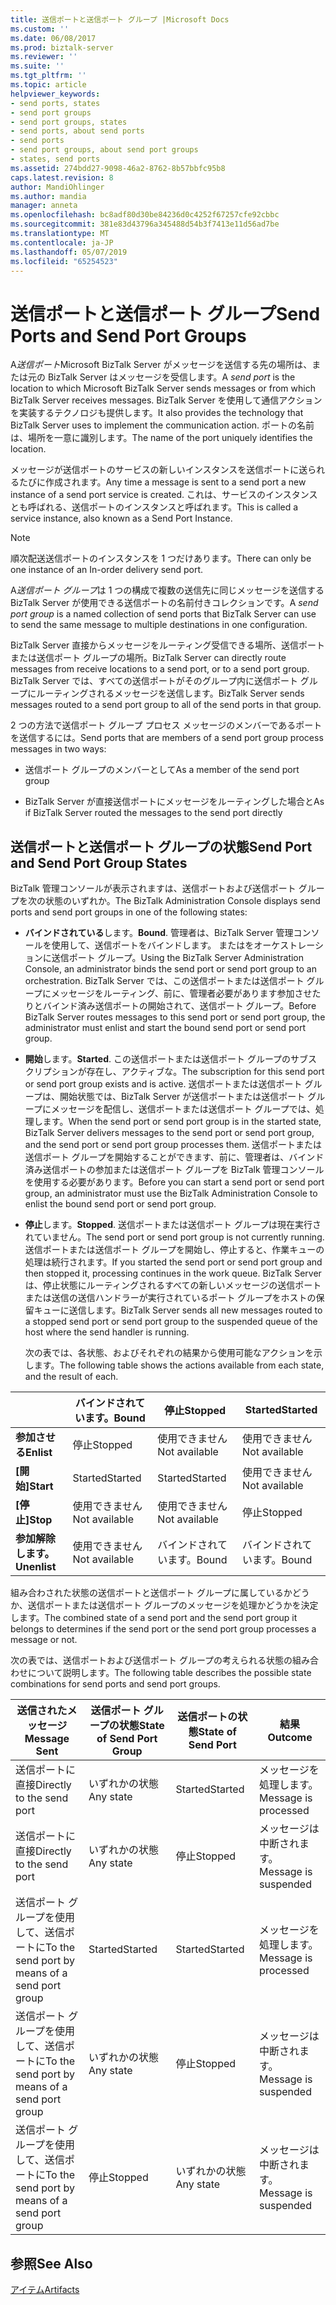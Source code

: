 ```yaml
---
title: 送信ポートと送信ポート グループ |Microsoft Docs
ms.custom: ''
ms.date: 06/08/2017
ms.prod: biztalk-server
ms.reviewer: ''
ms.suite: ''
ms.tgt_pltfrm: ''
ms.topic: article
helpviewer_keywords:
- send ports, states
- send port groups
- send port groups, states
- send ports, about send ports
- send ports
- send port groups, about send port groups
- states, send ports
ms.assetid: 274bdd27-9098-46a2-8762-8b57bbfc95b8
caps.latest.revision: 8
author: MandiOhlinger
ms.author: mandia
manager: anneta
ms.openlocfilehash: bc8adf80d30be84236d0c4252f67257cfe92cbbc
ms.sourcegitcommit: 381e83d43796a345488d54b3f7413e11d56ad7be
ms.translationtype: MT
ms.contentlocale: ja-JP
ms.lasthandoff: 05/07/2019
ms.locfileid: "65254523"
---
```

# <a name="send-ports-and-send-port-groups"></a><span data-ttu-id="7c66c-102">送信ポートと送信ポート グループ</span><span class="sxs-lookup"><span data-stu-id="7c66c-102">Send Ports and Send Port Groups</span></span>
<span data-ttu-id="7c66c-103">A*送信ポート*Microsoft BizTalk Server がメッセージを送信する先の場所は、または元の BizTalk Server はメッセージを受信します。</span><span class="sxs-lookup"><span data-stu-id="7c66c-103">A *send port* is the location to which Microsoft BizTalk Server sends messages or from which BizTalk Server receives messages.</span></span> <span data-ttu-id="7c66c-104">BizTalk Server を使用して通信アクションを実装するテクノロジも提供します。</span><span class="sxs-lookup"><span data-stu-id="7c66c-104">It also provides the technology that BizTalk Server uses to implement the communication action.</span></span> <span data-ttu-id="7c66c-105">ポートの名前は、場所を一意に識別します。</span><span class="sxs-lookup"><span data-stu-id="7c66c-105">The name of the port uniquely identifies the location.</span></span>  
  
 <span data-ttu-id="7c66c-106">メッセージが送信ポートのサービスの新しいインスタンスを送信ポートに送られるたびに作成されます。</span><span class="sxs-lookup"><span data-stu-id="7c66c-106">Any time a message is sent to a send port a new instance of a send port service is created.</span></span> <span data-ttu-id="7c66c-107">これは、サービスのインスタンスとも呼ばれる、送信ポートのインスタンスと呼ばれます。</span><span class="sxs-lookup"><span data-stu-id="7c66c-107">This is called a service instance, also known as a Send Port Instance.</span></span>  
  
> [!NOTE]
>  <span data-ttu-id="7c66c-108">順次配送送信ポートのインスタンスを 1 つだけあります。</span><span class="sxs-lookup"><span data-stu-id="7c66c-108">There can only be one instance of an In-order delivery send port.</span></span>  
  
 <span data-ttu-id="7c66c-109">A*送信ポート グループ*は 1 つの構成で複数の送信先に同じメッセージを送信する BizTalk Server が使用できる送信ポートの名前付きコレクションです。</span><span class="sxs-lookup"><span data-stu-id="7c66c-109">A *send port group* is a named collection of send ports that BizTalk Server can use to send the same message to multiple destinations in one configuration.</span></span>  
  
 <span data-ttu-id="7c66c-110">BizTalk Server 直接からメッセージをルーティング受信できる場所、送信ポートまたは送信ポート グループの場所。</span><span class="sxs-lookup"><span data-stu-id="7c66c-110">BizTalk Server can directly route messages from receive locations to a send port, or to a send port group.</span></span> <span data-ttu-id="7c66c-111">BizTalk Server では、すべての送信ポートがそのグループ内に送信ポート グループにルーティングされるメッセージを送信します。</span><span class="sxs-lookup"><span data-stu-id="7c66c-111">BizTalk Server sends messages routed to a send port group to all of the send ports in that group.</span></span>  
  
 <span data-ttu-id="7c66c-112">2 つの方法で送信ポート グループ プロセス メッセージのメンバーであるポートを送信するには。</span><span class="sxs-lookup"><span data-stu-id="7c66c-112">Send ports that are members of a send port group process messages in two ways:</span></span>  
  
-   <span data-ttu-id="7c66c-113">送信ポート グループのメンバーとして</span><span class="sxs-lookup"><span data-stu-id="7c66c-113">As a member of the send port group</span></span>  
  
-   <span data-ttu-id="7c66c-114">BizTalk Server が直接送信ポートにメッセージをルーティングした場合と</span><span class="sxs-lookup"><span data-stu-id="7c66c-114">As if BizTalk Server routed the messages to the send port directly</span></span>  
  
## <a name="send-port-and-send-port-group-states"></a><span data-ttu-id="7c66c-115">送信ポートと送信ポート グループの状態</span><span class="sxs-lookup"><span data-stu-id="7c66c-115">Send Port and Send Port Group States</span></span>  
 <span data-ttu-id="7c66c-116">BizTalk 管理コンソールが表示されますは、送信ポートおよび送信ポート グループを次の状態のいずれか。</span><span class="sxs-lookup"><span data-stu-id="7c66c-116">The BizTalk Administration Console displays send ports and send port groups in one of the following states:</span></span>  
  
- <span data-ttu-id="7c66c-117">**バインドされている**します。</span><span class="sxs-lookup"><span data-stu-id="7c66c-117">**Bound**.</span></span> <span data-ttu-id="7c66c-118">管理者は、BizTalk Server 管理コンソールを使用して、送信ポートをバインドします。 またはをオーケストレーションに送信ポート グループ。</span><span class="sxs-lookup"><span data-stu-id="7c66c-118">Using the BizTalk Server Administration Console, an administrator binds the send port or send port group to an orchestration.</span></span> <span data-ttu-id="7c66c-119">BizTalk Server では、この送信ポートまたは送信ポート グループにメッセージをルーティング、前に、管理者必要があります参加させたりとバインド済み送信ポートの開始されて、送信ポート グループ。</span><span class="sxs-lookup"><span data-stu-id="7c66c-119">Before BizTalk Server routes messages to this send port or send port group, the administrator must enlist and start the bound send port or send port group.</span></span>  
  
- <span data-ttu-id="7c66c-120">**開始**します。</span><span class="sxs-lookup"><span data-stu-id="7c66c-120">**Started**.</span></span> <span data-ttu-id="7c66c-121">この送信ポートまたは送信ポート グループのサブスクリプションが存在し、アクティブな。</span><span class="sxs-lookup"><span data-stu-id="7c66c-121">The subscription for this send port or send port group exists and is active.</span></span> <span data-ttu-id="7c66c-122">送信ポートまたは送信ポート グループは、開始状態では、BizTalk Server が送信ポートまたは送信ポート グループにメッセージを配信し、送信ポートまたは送信ポート グループでは、処理します。</span><span class="sxs-lookup"><span data-stu-id="7c66c-122">When the send port or send port group is in the started state, BizTalk Server delivers messages to the send port or send port group, and the send port or send port group processes them.</span></span> <span data-ttu-id="7c66c-123">送信ポートまたは送信ポート グループを開始することができます、前に、管理者は、バインド済み送信ポートの参加または送信ポート グループを BizTalk 管理コンソールを使用する必要があります。</span><span class="sxs-lookup"><span data-stu-id="7c66c-123">Before you can start a send port or send port group, an administrator must use the BizTalk Administration Console to enlist the bound send port or send port group.</span></span>  
  
- <span data-ttu-id="7c66c-124">**停止**します。</span><span class="sxs-lookup"><span data-stu-id="7c66c-124">**Stopped**.</span></span> <span data-ttu-id="7c66c-125">送信ポートまたは送信ポート グループは現在実行されていません。</span><span class="sxs-lookup"><span data-stu-id="7c66c-125">The send port or send port group is not currently running.</span></span> <span data-ttu-id="7c66c-126">送信ポートまたは送信ポート グループを開始し、停止すると、作業キューの処理は続行されます。</span><span class="sxs-lookup"><span data-stu-id="7c66c-126">If you started the send port or send port group and then stopped it, processing continues in the work queue.</span></span> <span data-ttu-id="7c66c-127">BizTalk Server は、停止状態にルーティングされるすべての新しいメッセージの送信ポートまたは送信の送信ハンドラーが実行されているポート グループをホストの保留キューに送信します。</span><span class="sxs-lookup"><span data-stu-id="7c66c-127">BizTalk Server sends all new messages routed to a stopped send port or send port group to the suspended queue of the host where the send handler is running.</span></span>  
  
  <span data-ttu-id="7c66c-128">次の表では、各状態、およびそれぞれの結果から使用可能なアクションを示します。</span><span class="sxs-lookup"><span data-stu-id="7c66c-128">The following table shows the actions available from each state, and the result of each.</span></span>  
  
||<span data-ttu-id="7c66c-129">バインドされています。</span><span class="sxs-lookup"><span data-stu-id="7c66c-129">Bound</span></span>|<span data-ttu-id="7c66c-130">停止</span><span class="sxs-lookup"><span data-stu-id="7c66c-130">Stopped</span></span>|<span data-ttu-id="7c66c-131">Started</span><span class="sxs-lookup"><span data-stu-id="7c66c-131">Started</span></span>|  
|------|-----------|-------------|-------------|  
|<span data-ttu-id="7c66c-132">**参加させる**</span><span class="sxs-lookup"><span data-stu-id="7c66c-132">**Enlist**</span></span>|<span data-ttu-id="7c66c-133">停止</span><span class="sxs-lookup"><span data-stu-id="7c66c-133">Stopped</span></span>|<span data-ttu-id="7c66c-134">使用できません</span><span class="sxs-lookup"><span data-stu-id="7c66c-134">Not available</span></span>|<span data-ttu-id="7c66c-135">使用できません</span><span class="sxs-lookup"><span data-stu-id="7c66c-135">Not available</span></span>|  
|<span data-ttu-id="7c66c-136">**[開始]**</span><span class="sxs-lookup"><span data-stu-id="7c66c-136">**Start**</span></span>|<span data-ttu-id="7c66c-137">Started</span><span class="sxs-lookup"><span data-stu-id="7c66c-137">Started</span></span>|<span data-ttu-id="7c66c-138">Started</span><span class="sxs-lookup"><span data-stu-id="7c66c-138">Started</span></span>|<span data-ttu-id="7c66c-139">使用できません</span><span class="sxs-lookup"><span data-stu-id="7c66c-139">Not available</span></span>|  
|<span data-ttu-id="7c66c-140">**[停止]**</span><span class="sxs-lookup"><span data-stu-id="7c66c-140">**Stop**</span></span>|<span data-ttu-id="7c66c-141">使用できません</span><span class="sxs-lookup"><span data-stu-id="7c66c-141">Not available</span></span>|<span data-ttu-id="7c66c-142">使用できません</span><span class="sxs-lookup"><span data-stu-id="7c66c-142">Not available</span></span>|<span data-ttu-id="7c66c-143">停止</span><span class="sxs-lookup"><span data-stu-id="7c66c-143">Stopped</span></span>|  
|<span data-ttu-id="7c66c-144">**参加解除します。**</span><span class="sxs-lookup"><span data-stu-id="7c66c-144">**Unenlist**</span></span>|<span data-ttu-id="7c66c-145">使用できません</span><span class="sxs-lookup"><span data-stu-id="7c66c-145">Not available</span></span>|<span data-ttu-id="7c66c-146">バインドされています。</span><span class="sxs-lookup"><span data-stu-id="7c66c-146">Bound</span></span>|<span data-ttu-id="7c66c-147">バインドされています。</span><span class="sxs-lookup"><span data-stu-id="7c66c-147">Bound</span></span>|  
  
 <span data-ttu-id="7c66c-148">組み合わされた状態の送信ポートと送信ポート グループに属しているかどうか、送信ポートまたは送信ポート グループのメッセージを処理かどうかを決定します。</span><span class="sxs-lookup"><span data-stu-id="7c66c-148">The combined state of a send port and the send port group it belongs to determines if the send port or the send port group processes a message or not.</span></span>  
  
 <span data-ttu-id="7c66c-149">次の表では、送信ポートおよび送信ポート グループの考えられる状態の組み合わせについて説明します。</span><span class="sxs-lookup"><span data-stu-id="7c66c-149">The following table describes the possible state combinations for send ports and send port groups.</span></span>  
  
|<span data-ttu-id="7c66c-150">送信されたメッセージ</span><span class="sxs-lookup"><span data-stu-id="7c66c-150">Message Sent</span></span>|<span data-ttu-id="7c66c-151">送信ポート グループの状態</span><span class="sxs-lookup"><span data-stu-id="7c66c-151">State of Send Port Group</span></span>|<span data-ttu-id="7c66c-152">送信ポートの状態</span><span class="sxs-lookup"><span data-stu-id="7c66c-152">State of Send Port</span></span>|<span data-ttu-id="7c66c-153">結果</span><span class="sxs-lookup"><span data-stu-id="7c66c-153">Outcome</span></span>|  
|------------------|------------------------------|------------------------|-------------|  
|<span data-ttu-id="7c66c-154">送信ポートに直接</span><span class="sxs-lookup"><span data-stu-id="7c66c-154">Directly to the send port</span></span>|<span data-ttu-id="7c66c-155">いずれかの状態</span><span class="sxs-lookup"><span data-stu-id="7c66c-155">Any state</span></span>|<span data-ttu-id="7c66c-156">Started</span><span class="sxs-lookup"><span data-stu-id="7c66c-156">Started</span></span>|<span data-ttu-id="7c66c-157">メッセージを処理します。</span><span class="sxs-lookup"><span data-stu-id="7c66c-157">Message is processed</span></span>|  
|<span data-ttu-id="7c66c-158">送信ポートに直接</span><span class="sxs-lookup"><span data-stu-id="7c66c-158">Directly to the send port</span></span>|<span data-ttu-id="7c66c-159">いずれかの状態</span><span class="sxs-lookup"><span data-stu-id="7c66c-159">Any state</span></span>|<span data-ttu-id="7c66c-160">停止</span><span class="sxs-lookup"><span data-stu-id="7c66c-160">Stopped</span></span>|<span data-ttu-id="7c66c-161">メッセージは中断されます。</span><span class="sxs-lookup"><span data-stu-id="7c66c-161">Message is suspended</span></span>|  
|<span data-ttu-id="7c66c-162">送信ポート グループを使用して、送信ポートに</span><span class="sxs-lookup"><span data-stu-id="7c66c-162">To the send port by means of a send port group</span></span>|<span data-ttu-id="7c66c-163">Started</span><span class="sxs-lookup"><span data-stu-id="7c66c-163">Started</span></span>|<span data-ttu-id="7c66c-164">Started</span><span class="sxs-lookup"><span data-stu-id="7c66c-164">Started</span></span>|<span data-ttu-id="7c66c-165">メッセージを処理します。</span><span class="sxs-lookup"><span data-stu-id="7c66c-165">Message is processed</span></span>|  
|<span data-ttu-id="7c66c-166">送信ポート グループを使用して、送信ポートに</span><span class="sxs-lookup"><span data-stu-id="7c66c-166">To the send port by means of a send port group</span></span>|<span data-ttu-id="7c66c-167">いずれかの状態</span><span class="sxs-lookup"><span data-stu-id="7c66c-167">Any state</span></span>|<span data-ttu-id="7c66c-168">停止</span><span class="sxs-lookup"><span data-stu-id="7c66c-168">Stopped</span></span>|<span data-ttu-id="7c66c-169">メッセージは中断されます。</span><span class="sxs-lookup"><span data-stu-id="7c66c-169">Message is suspended</span></span>|  
|<span data-ttu-id="7c66c-170">送信ポート グループを使用して、送信ポートに</span><span class="sxs-lookup"><span data-stu-id="7c66c-170">To the send port by means of a send port group</span></span>|<span data-ttu-id="7c66c-171">停止</span><span class="sxs-lookup"><span data-stu-id="7c66c-171">Stopped</span></span>|<span data-ttu-id="7c66c-172">いずれかの状態</span><span class="sxs-lookup"><span data-stu-id="7c66c-172">Any state</span></span>|<span data-ttu-id="7c66c-173">メッセージは中断されます。</span><span class="sxs-lookup"><span data-stu-id="7c66c-173">Message is suspended</span></span>|  
  
## <a name="see-also"></a><span data-ttu-id="7c66c-174">参照</span><span class="sxs-lookup"><span data-stu-id="7c66c-174">See Also</span></span>  
 [<span data-ttu-id="7c66c-175">アイテム</span><span class="sxs-lookup"><span data-stu-id="7c66c-175">Artifacts</span></span>](../core/artifacts.md)